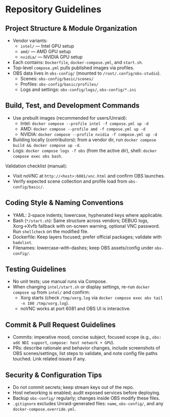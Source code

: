 # Repository Guidelines

## Project Structure & Module Organization
- Vendor variants:
  - `intel/` — Intel GPU setup
  - `amd/` — AMD GPU setup
  - `nvidia/` — NVIDIA GPU setup
- Each contains: `Dockerfile`, `docker-compose.yml`, and `start.sh`.
- Top-level `compose.yml` pulls published images via profiles.
- OBS data lives in `obs-config/` (mounted to `/root/.config/obs-studio`).
  - Scenes: `obs-config/basic/scenes/`
  - Profiles: `obs-config/basic/profiles/`
  - Logs and settings: `obs-config/logs/`, `obs-config/*.ini`

## Build, Test, and Development Commands
- Use prebuilt images (recommended for users/Unraid):
  - Intel: `docker compose --profile intel -f compose.yml up -d`
  - AMD: `docker compose --profile amd -f compose.yml up -d`
  - NVIDIA: `docker compose --profile nvidia -f compose.yml up -d`
- Building locally (contributors): from a vendor dir, run `docker compose build && docker compose up -d`.
- Logs: `docker compose logs -f obs` (from the active dir), shell: `docker compose exec obs bash`.

Validation checklist (manual):
- Visit noVNC at `http://<host>:6081/vnc.html` and confirm OBS launches.
- Verify expected scene collection and profile load from `obs-config/basic/`.

## Coding Style & Naming Conventions
- YAML: 2‑space indents; lowercase, hyphenated keys where applicable.
- Bash (`*/start.sh`): Same structure across vendors; DEBUG logs, Xorg→Xvfb fallback with on-screen warning, optional VNC password. Run `shellcheck` on the modified file.
- Dockerfile: Keep layers focused; prefer official packages; validate with `hadolint`.
- Filenames: lowercase-with-dashes; keep OBS assets/config under `obs-config/`.

## Testing Guidelines
- No unit tests; use manual runs via Compose.
- When changing `intel/start.sh` or display settings, re-run `docker compose up` from `intel/` and confirm:
  - Xorg starts (check `/tmp/xorg.log` via `docker compose exec obs tail -n 100 /tmp/xorg.log`).
  - noVNC works at port 6081 and OBS UI is interactive.

## Commit & Pull Request Guidelines
- Commits: imperative mood, concise subject, focused scope (e.g., `obs: add NDI support`, `compose: host network + GPU`).
- PRs: describe rationale and behavior changes, include screenshots of OBS scenes/settings, list steps to validate, and note config file paths touched. Link related issues if any.

## Security & Configuration Tips
- Do not commit secrets; keep stream keys out of the repo.
- Host networking is enabled; audit exposed services before deploying.
- Backup `obs-config/` regularly; changes inside OBS modify these files.
- `.gitignore` excludes Unraid-generated files: `name`, `obs-config/`, and any `docker-compose.override.yml`.
